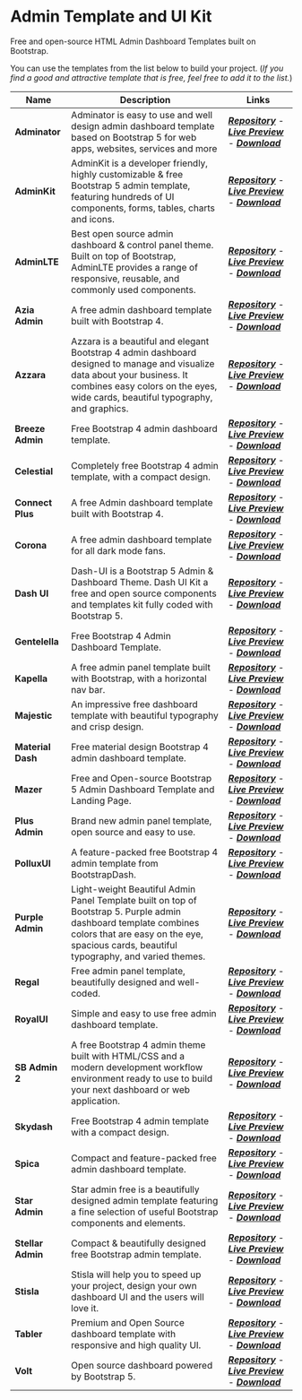 # Admin Template and UI Kit
Free and open-source HTML Admin Dashboard Templates built on Bootstrap.

You can use the templates from the list below to build your project.
(_If you find a good and attractive template that is free, feel free to add it to the list._)

Name | Description | Links
------------ | ------- | -------
**Adminator** | Adminator is easy to use and well design admin dashboard template based on Bootstrap 5 for web apps, websites, services and more | [**_Repository_**](https://github.com/puikinsh/Adminator-admin-dashboard) - [**_Live Preview_**](https://colorlib.com/polygon/adminator/index.html) - [**_Download_**](https://github.com/puikinsh/Adminator-admin-dashboard/releases)
**AdminKit** | AdminKit is a developer friendly, highly customizable & free Bootstrap 5 admin template, featuring hundreds of UI components, forms, tables, charts and icons. | [**_Repository_**](https://github.com/adminkit/adminkit) - [**_Live Preview_**](https://demo.adminkit.io/) - [**_Download_**](https://github.com/adminkit/adminkit/releases)
**AdminLTE** | Best open source admin dashboard & control panel theme. Built on top of Bootstrap, AdminLTE provides a range of responsive, reusable, and commonly used components. | [**_Repository_**](https://github.com/ColorlibHQ/AdminLTE) - [**_Live Preview_**](https://adminlte.io/themes/v3/) - [**_Download_**](https://github.com/ColorlibHQ/AdminLTE/releases)
**Azia Admin** | A free admin dashboard template built with Bootstrap 4. | [**_Repository_**](https://github.com/BootstrapDash/Azia-Admin-Bootstrap-Template) - [**_Live Preview_**](https://www.bootstrapdash.com/demo/azia-free/template/) - [**_Download_**](https://github.com/BootstrapDash/Azia-Admin-Bootstrap-Template/archive/refs/heads/master.zip)
**Azzara** | Azzara is a beautiful and elegant Bootstrap 4 admin dashboard designed to manage and visualize data about your business. It combines easy colors on the eyes, wide cards, beautiful typography, and graphics. | [**_Repository_**](https://github.com/themekita/azzara-admin-dashboard-template) - [**_Live Preview_**](http://demo.themekita.com/azzara/livepreview/examples/) - [**_Download_**](https://github.com/themekita/azzara-admin-dashboard-template/archive/refs/heads/master.zip)
**Breeze Admin** | Free Bootstrap 4 admin dashboard template. | [**_Repository_**](https://github.com/BootstrapDash/Breeze-Free-Bootstrap-Admin-Template) - [**_Live Preview_**](https://www.bootstrapdash.com/demo/breeze-free/template/index.html) - [**_Download_**](https://github.com/BootstrapDash/Breeze-Free-Bootstrap-Admin-Template/archive/refs/heads/master.zip)
**Celestial** | Completely free Bootstrap 4 admin template, with a compact design. | [**_Repository_**](https://github.com/BootstrapDash/celestialAdmin-free-admin-template) - [**_Live Preview_**](https://www.bootstrapdash.com/demo/celestial-free/template/index.html) - [**_Download_**](https://github.com/BootstrapDash/celestialAdmin-free-admin-template/archive/refs/heads/main.zip)
**Connect Plus** | A free Admin dashboard template built with Bootstrap 4. | [**_Repository_**](https://github.com/BootstrapDash/ConnectPlusAdmin-Free-Bootstrap-Admin-Template) - [**_Live Preview_**](https://www.bootstrapdash.com/demo/connect-plus-free/jquery/template/index.html) - [**_Download_**](https://github.com/BootstrapDash/ConnectPlusAdmin-Free-Bootstrap-Admin-Template/archive/refs/heads/master.zip)
**Corona** | A free admin dashboard template for all dark mode fans. | [**_Repository_**](https://github.com/BootstrapDash/corona-free-dark-bootstrap-admin-template) - [**_Live Preview_**](https://www.bootstrapdash.com/demo/corona-free/jquery/template/index.html) - [**_Download_**](https://github.com/BootstrapDash/corona-free-dark-bootstrap-admin-template/archive/refs/heads/master.zip)
**Dash UI** | Dash-UI is a Bootstrap 5 Admin & Dashboard Theme. Dash UI Kit a free and open source components and templates kit fully coded with Bootstrap 5. | [**_Repository_**](https://github.com/codescandy/Dash-UI) - [**_Live Preview_**](https://codescandy.com/dashui/index.html) - [**_Download_**](https://github.com/codescandy/Dash-UI/releases)
**Gentelella** | Free Bootstrap 4 Admin Dashboard Template. | [**_Repository_**](https://github.com/ColorlibHQ/gentelella) - [**_Live Preview_**](https://colorlib.com/polygon/gentelella/index.html) - [**_Download_**](https://github.com/ColorlibHQ/gentelella/releases)
**Kapella** | A free admin panel template built with Bootstrap, with a horizontal nav bar. | [**_Repository_**](https://github.com/BootstrapDash/Kapella-Free-Bootstrap-Admin-Template) - [**_Live Preview_**](https://www.bootstrapdash.com/demo/kapella-free/template/index.html) - [**_Download_**](https://github.com/BootstrapDash/Kapella-Free-Bootstrap-Admin-Template/archive/refs/heads/master.zip)
**Majestic** | An impressive free dashboard template with beautiful typography and crisp design. | [**_Repository_**](https://github.com/BootstrapDash/MajesticAdmin-Free-Bootstrap-Admin-Template) - [**_Live Preview_**](https://www.bootstrapdash.com/demo/majestic-free/template/index.html) - [**_Download_**](https://github.com/BootstrapDash/MajesticAdmin-Free-Bootstrap-Admin-Template/archive/refs/heads/master.zip)
**Material Dash** | Free material design Bootstrap 4 admin dashboard template. | [**_Repository_**](https://github.com/BootstrapDash/Material-Admin) - [**_Live Preview_**](https://www.bootstrapdash.com/demo/material-admin-free/jquery/template/demo/index.html) - [**_Download_**](https://github.com/BootstrapDash/Material-Admin/archive/refs/heads/master.zip)
**Mazer** | Free and Open-source Bootstrap 5 Admin Dashboard Template and Landing Page. | [**_Repository_**](https://github.com/zuramai/mazer) - [**_Live Preview_**](https://zuramai.github.io/mazer/demo/index.html) - [**_Download_**](https://github.com/zuramai/mazer/releases)
**Plus Admin** | Brand new admin panel template, open source and easy to use. | [**_Repository_**](https://github.com/BootstrapDash/PlusAdmin-Free-Bootstrap-Admin-Template) - [**_Live Preview_**](https://www.bootstrapdash.com/demo/plus-free/template/demo_1/index.html) - [**_Download_**](https://github.com/BootstrapDash/PlusAdmin-Free-Bootstrap-Admin-Template/archive/refs/heads/master.zip)
**PolluxUI** | A feature-packed free Bootstrap 4 admin template from BootstrapDash. | [**_Repository_**](https://github.com/BootstrapDash/polluxui-free-admin-template) - [**_Live Preview_**](https://www.bootstrapdash.com/demo/polluxui-free/template/) - [**_Download_**](https://github.com/BootstrapDash/polluxui-free-admin-template/archive/refs/heads/main.zip)
**Purple Admin** | Light-weight Beautiful Admin Panel Template built on top of Bootstrap 5. Purple admin dashboard template combines colors that are easy on the eye, spacious cards, beautiful typography, and varied themes. | [**_Repository_**](https://github.com/BootstrapDash/PurpleAdmin-Free-Admin-Template) - [**_Live Preview_**](https://www.bootstrapdash.com/product/purple-free-admin-template/) - [**_Download_**](https://github.com/BootstrapDash/PurpleAdmin-Free-Admin-Template/archive/refs/heads/master.zip)
**Regal** | Free admin panel template, beautifully designed and well-coded. | [**_Repository_**](https://github.com/BootstrapDash/Regal-Free-Bootstrap-Admin-Template) - [**_Live Preview_**](https://www.bootstrapdash.com/demo/regal-free/template/index.html) - [**_Download_**](https://github.com/BootstrapDash/Regal-Free-Bootstrap-Admin-Template/archive/refs/heads/master.zip)
**RoyalUI** | Simple and easy to use free admin dashboard template. | [**_Repository_**](https://github.com/BootstrapDash/RoyalUI-Free-Bootstrap-Admin-Template) - [**_Live Preview_**](https://www.bootstrapdash.com/demo/royalui-free/template/index.html) - [**_Download_**](https://github.com/BootstrapDash/RoyalUI-Free-Bootstrap-Admin-Template/archive/refs/heads/master.zip)
**SB Admin 2** | A free Bootstrap 4 admin theme built with HTML/CSS and a modern development workflow environment ready to use to build your next dashboard or web application. | [**_Repository_**](https://github.com/startbootstrap/startbootstrap-sb-admin-2) - [**_Live Preview_**](https://startbootstrap.com/previews/sb-admin-2) - [**_Download_**](https://github.com/startbootstrap/startbootstrap-sb-admin-2/archive/gh-pages.zip)
**Skydash** | Free Bootstrap 4 admin template with a compact design. | [**_Repository_**](https://github.com/BootstrapDash/skydash-free-bootstrap-admin-template) - [**_Live Preview_**](https://bootstrapdash.com/demo/skydash-free/template/) - [**_Download_**](https://github.com/BootstrapDash/skydash-free-bootstrap-admin-template/archive/refs/heads/main.zip)
**Spica** | Compact and feature-packed free admin dashboard template. | [**_Repository_**](https://github.com/BootstrapDash/SpicaAdmin-Free-Bootstrap-Admin-Template) - [**_Live Preview_**](https://www.bootstrapdash.com/demo/spica-free/template/index.html) - [**_Download_**](https://github.com/BootstrapDash/SpicaAdmin-Free-Bootstrap-Admin-Template/archive/refs/heads/master.zip)
**Star Admin** | Star admin free is a beautifully designed admin template featuring a fine selection of useful Bootstrap components and elements. | [**_Repository_**](https://github.com/BootstrapDash/star-admin2-free-admin-template) - [**_Live Preview_**](https://www.bootstrapdash.com/demo/star-admin2-free/template/) - [**_Download_**](https://github.com/BootstrapDash/star-admin2-free-admin-template/archive/refs/heads/main.zip)
**Stellar Admin** | Compact & beautifully designed free Bootstrap admin template. | [**_Repository_**](https://github.com/BootstrapDash/Stellar) - [**_Live Preview_**](https://www.bootstrapdash.com/demo/stellar-admin-free/jquery/index.html) - [**_Download_**](https://github.com/BootstrapDash/Stellar/archive/refs/heads/master.zip)
**Stisla** | Stisla will help you to speed up your project, design your own dashboard UI and the users will love it. | [**_Repository_**](https://github.com/stisla/stisla) - [**_Live Preview_**](https://demo.getstisla.com/) - [**_Download_**](https://github.com/stisla/stisla/releases)
**Tabler** | Premium and Open Source dashboard template with responsive and high quality UI. | [**_Repository_**](https://github.com/tabler/tabler) - [**_Live Preview_**](https://preview.tabler.io/) - [**_Download_**](https://github.com/tabler/tabler/releases)
**Volt** | Open source dashboard powered by Bootstrap 5. | [**_Repository_**](https://github.com/themesberg/volt-bootstrap-5-dashboard) - [**_Live Preview_**](https://demo.themesberg.com/volt/pages/dashboard/dashboard.html) - [**_Download_**](https://github.com/themesberg/volt-bootstrap-5-dashboard/releases)
